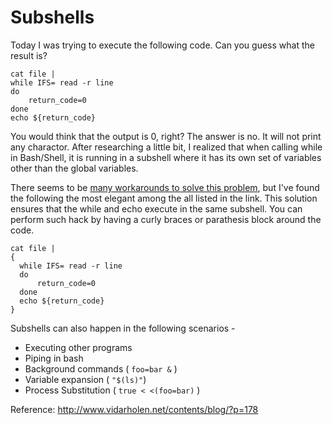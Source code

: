 # Subshells

Today I was trying to execute the following code. Can you guess what the result is?
```
cat file |
while IFS= read -r line
do
    return_code=0
done
echo ${return_code}
```

You would think that the output is 0, right? The answer is no. It will not print any charactor. After researching a little bit, I realized that when calling while in Bash/Shell, it is running in a subshell where it has its own set of variables other than the global variables.

There seems to be [many workarounds to solve this problem](http://mywiki.wooledge.org/BashFAQ/024), but I've found the following the most elegant among the all listed in the link. This solution ensures that the while and echo execute in the same subshell. You can perform such hack by having a curly braces or parathesis block around the code.

```
cat file |
{
  while IFS= read -r line
  do
      return_code=0
  done
  echo ${return_code}
}
```

Subshells can also happen in the following scenarios -
- Executing other programs
- Piping in bash
- Background commands ( `foo=bar &` )
- Variable expansion ( `"$(ls)"`)
- Process Substitution ( `true < <(foo=bar)` )


Reference: http://www.vidarholen.net/contents/blog/?p=178
